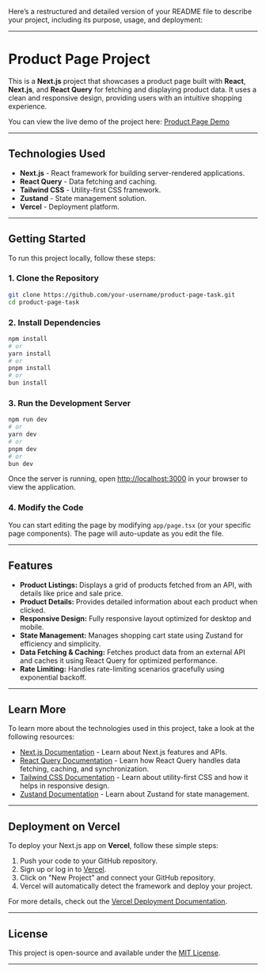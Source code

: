Here’s a restructured and detailed version of your README file to describe your project, including its purpose, usage, and deployment:

---

# Product Page Project

This is a **Next.js** project that showcases a product page built with **React**, **Next.js**, and **React Query** for fetching and displaying product data. It uses a clean and responsive design, providing users with an intuitive shopping experience.

You can view the live demo of the project here:
[Product Page Demo](https://product-page-task-two.vercel.app/)

---

## Technologies Used

* **Next.js** - React framework for building server-rendered applications.
* **React Query** - Data fetching and caching.
* **Tailwind CSS** - Utility-first CSS framework.
* **Zustand** - State management solution.
* **Vercel** - Deployment platform.

---

## Getting Started

To run this project locally, follow these steps:

### 1. Clone the Repository

```bash
git clone https://github.com/your-username/product-page-task.git
cd product-page-task
```

### 2. Install Dependencies

```bash
npm install
# or
yarn install
# or
pnpm install
# or
bun install
```

### 3. Run the Development Server

```bash
npm run dev
# or
yarn dev
# or
pnpm dev
# or
bun dev
```

Once the server is running, open [http://localhost:3000](http://localhost:3000) in your browser to view the application.

### 4. Modify the Code

You can start editing the page by modifying `app/page.tsx` (or your specific page components). The page will auto-update as you edit the file.

---

## Features

* **Product Listings:** Displays a grid of products fetched from an API, with details like price and sale price.
* **Product Details:** Provides detailed information about each product when clicked.
* **Responsive Design:** Fully responsive layout optimized for desktop and mobile.
* **State Management:** Manages shopping cart state using Zustand for efficiency and simplicity.
* **Data Fetching & Caching:** Fetches product data from an external API and caches it using React Query for optimized performance.
* **Rate Limiting:** Handles rate-limiting scenarios gracefully using exponential backoff.

---

## Learn More

To learn more about the technologies used in this project, take a look at the following resources:

* [Next.js Documentation](https://nextjs.org/docs) - Learn about Next.js features and APIs.
* [React Query Documentation](https://react-query.tanstack.com/) - Learn how React Query handles data fetching, caching, and synchronization.
* [Tailwind CSS Documentation](https://tailwindcss.com/docs) - Learn about utility-first CSS and how it helps in responsive design.
* [Zustand Documentation](https://github.com/pmndrs/zustand) - Learn about Zustand for state management.

---

## Deployment on Vercel

To deploy your Next.js app on **Vercel**, follow these simple steps:

1. Push your code to your GitHub repository.
2. Sign up or log in to [Vercel](https://vercel.com/).
3. Click on "New Project" and connect your GitHub repository.
4. Vercel will automatically detect the framework and deploy your project.

For more details, check out the [Vercel Deployment Documentation](https://nextjs.org/docs/app/building-your-application/deploying).

---

## License

This project is open-source and available under the [MIT License](LICENSE).

---

